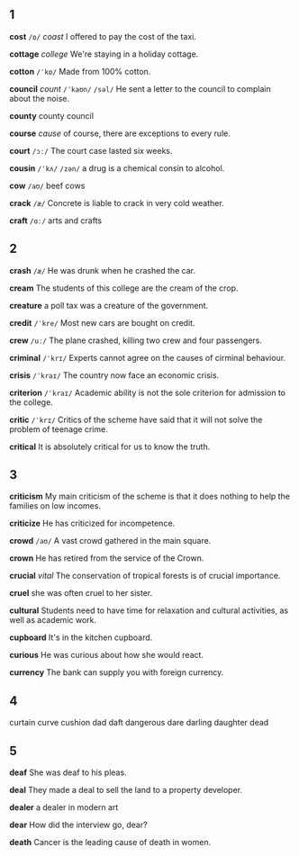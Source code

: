 ## 1
**cost**
`/ɒ/`
*coast*
I offered to pay the cost of the taxi.

**cottage**
*college*
We're staying in a holiday cottage.

**cotton**
`/ˈkɒ/`
Made from 100% cotton.

**council**
*count*
`/ˈkaʊn/` `/səl/`
He sent a letter to the council to complain about the noise.

**county**
county council

**course**
*cause*
of course, there are exceptions to every rule.

**court**
`/ɔː/`
The court case lasted six weeks.

**cousin**
`/ˈkʌ/` `/zən/`
a drug is a chemical consin to alcohol.

**cow**
`/aʊ/`
beef cows

**crack**
`/æ/`
Concrete is liable to crack in very cold weather.

**craft**
`/ɑː/`
arts and crafts

## 2
**crash**
`/æ/`
He was drunk when he crashed the car.

**cream**
The students of this college are the cream of the crop.

**creature**
a poll tax was a creature of the government.

**credit**
`/ˈkre/`
Most new cars are bought on credit.

**crew**
`/uː/`
The plane crashed, killing two crew and four passengers.

**criminal**
`/ˈkrɪ/`
Experts cannot agree on the causes of cirminal behaviour.

**crisis**
`/ˈkraɪ/`
The country now face an economic crisis.

**criterion**
`/ˈkraɪ/`
Academic ability is not the sole criterion for admission to the college.

**critic**
`/ˈkrɪ/`
Critics of the scheme have said that it will not solve the problem of teenage crime.

**critical**
It is absolutely critical for us to know the truth.

## 3
**criticism**
My main criticism of the scheme is that it does nothing to help the families on low incomes.

**criticize**
He has criticized for incompetence.

**crowd**
`/aʊ/`
A vast crowd gathered in the main square.

**crown**
He has retired from the service of the Crown.

**crucial**
*vital*
The conservation of tropical forests is of crucial importance.

**cruel**
she was often cruel to her sister.

**cultural**
Students need to have time for relaxation and cultural activities, as well as academic work.

**cupboard**
It's in the kitchen cupboard.

**curious**
He was curious about how she would react.

**currency**
The bank can supply you with foreign currency.

## 4
curtain
curve
cushion
dad
daft
dangerous
dare
darling
daughter
dead

## 5
**deaf**
She was deaf to his pleas.

**deal**
They made a deal to sell the land to a property developer.

**dealer**
a dealer in modern art

**dear**
How did the interview go, dear?

**death**
Cancer is the leading cause of death in women.
